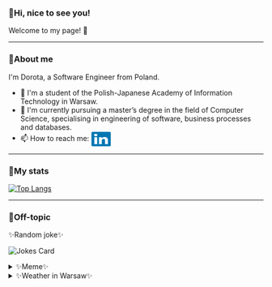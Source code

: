 ### 🌿Hi, nice to see you! 

Welcome to my page! 👋

---

### 🌿About me

I'm Dorota, a Software Engineer from Poland. 

- 🏫 I'm a student of the Polish-Japanese Academy of Information Technology in Warsaw.
- 🔭 I'm currently pursuing a master’s degree in the field of Computer Science, specialising in engineering of software, business processes and databases.
- 📫 How to reach me: <a href="https://www.linkedin.com/in/ostrowska-dorota/" target="blank"><img align="center" src="https://github.com/devicons/devicon/blob/master/icons/linkedin/linkedin-original.svg" alt="" height="30" width="40" /></a>

---

### 🌿My stats

[![Top Langs](https://github-readme-stats.vercel.app/api/top-langs/?username=dorota-ostrowska&theme=merko)](https://github.com/anuraghazra/github-readme-stats) 

---

### 🌿Off-topic

✨Random joke✨

![Jokes Card](https://readme-jokes.vercel.app/api)

<details>
    <summary>✨Meme✨</summary>
    <img src="https://preview.redd.it/n5ww6k7agbla1.png?width=640&crop=smart&auto=webp&v=enabled&s=91c38a9142ce8a6f766dc03d1e64c5438e7d80e2"/>
</details>

<details><summary>✨Weather in Warsaw✨</summary>
(Updating every day at about 1 pm)

Temperature 🌡️: 276.23 K, 3.08°C

Atmospheric pressure 💨: 1012 hPa

Humidity 💦: 85%

Weather ☔️: broken clouds

</details>